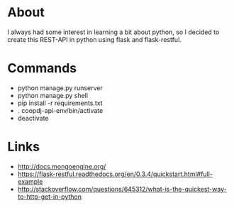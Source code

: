 # About
I always had some interest in learning a bit about python, so I decided to create this REST-API in python using flask
and flask-restful.


# Commands
 - python manage.py runserver
 - python manage.py shell
 - pip install -r requirements.txt
 - . coopdj-api-env/bin/activate
 - deactivate

# Links
 - http://docs.mongoengine.org/
 - https://flask-restful.readthedocs.org/en/0.3.4/quickstart.html#full-example
 - http://stackoverflow.com/questions/645312/what-is-the-quickest-way-to-http-get-in-python
